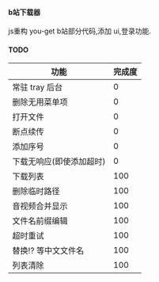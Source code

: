 #### b站下载器
js重构 you-get b站部分代码,添加 ui,登录功能.

#### TODO
功能 | 完成度
---|---
常驻 tray 后台 | 0
删除无用菜单项 | 0
打开文件 | 0
断点续传 | 0
添加序号 | 0
下载无响应(即使添加超时)| 0
下载列表| 100
删除临时路径 | 100
音视频合并显示 | 100
文件名前缀编辑 | 100
超时重试 | 100
替换!? 等中文文件名 | 100
列表清除 | 100
